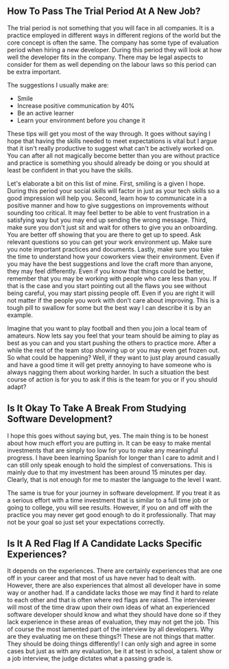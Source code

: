 
## How To Pass The Trial Period At A New Job?

The trial period is not something that you will face in all companies.
It is a practice employed in different ways in different regions of
the world but the core concept is often the same. The company has some
type of evaluation period when hiring a new developer. During this
period they will look at how well the developer fits in the company.
There may be legal aspects to consider for them as well depending on
the labour laws so this period can be extra important.

The suggestions I usually make are:

- Smile
- Increase positive communication by 40%
- Be an active learner
- Learn your environment before you change it

These tips will get you most of the way through. It goes without saying
I hope that having the skills needed to meet expectations is vital
but I argue that it isn't really productive to suggest what can't be
actively worked on. You can after all not magically become better than
you are without practice and practice is something you should already
be doing or you should at least be confident in that you have the skills.

Let's elaborate a bit on this list of mine. First, smiling is a given
I hope. During this period your social skills will factor in just as
your tech skills so a good impression will help you. Second, learn
how to communicate in a positive manner and how to give suggestions
on improvements without sounding too critical. It may feel better
to be able to vent frustration in a satisfying way but you may end
up sending the wrong message. Third, make sure you don't just sit
and wait for others to give you an onboarding. You are better off
showing that you are there to get up to speed. Ask relevant questions
so you can get your work environment up. Make sure you note important
practices and documents. Lastly, make sure you take the time to
understand how your coworkers view their environment. Even if you may
have the best suggestions and love the craft more than anyone, they
may feel differently. Even if you know that things could be better,
remember that you may be working with people who care less than you.
If that is the case and you start pointing out all the flaws you see
without being careful, you may start pissing people off.
Even if you are right it will not matter if the people you work with
don't care about improving. This is a tough pill to swallow for some
but the best way I can describe it is by an example.

Imagine that you want to play football and then you join a local
team of amateurs. Now lets say you feel that your team should be
aiming to play as best as you can and you start pushing the others
to practice more. After a while the rest of the team stop showing
up or you may even get frozen out. So what could be happening?
Well, if they want to just play around casually and have a good time
it will get pretty annoying to have someone who is always nagging them
about working harder. In such a situation the best course of action
is for you to ask if this is the team for you or if you should adapt?

## Is It Okay To Take A Break From Studying Software Development?

I hope this goes without saying but, yes. The main thing is to be
honest about how much effort you are putting in. It can be easy to
make mental investments that are simply too low for you to make
any meaningful progress. I have been learning Spanish for longer
than I care to admit and I can still only speak enough to hold
the simplest of conversations. This is mainly due to that my
investment has been around 15 minutes per day. Clearly, that
is not enough for me to master the language to the level I want.

The same is true for your journey in software development. If
you treat it as a serious effort with a time investment that is
similar to a full time job or going to college, you will see
results. However, if you on and off with the practice you may
never get good enough to do it professionally. That may not be
your goal so just set your expectations correctly.

## Is It A Red Flag If A Candidate Lacks Specific Experiences?

It depends on the experiences. There are certainly experiences
that are one off in your career and that most of us have never
had to dealt with. However, there are also experiences that almost
all developer have in some way or another had. If a candidate lacks
those we may find it hard to relate to each other and that is often
where red flags are raised. The interviewer will most of the time
draw upon their own ideas of what an experienced software developer
should know and what they should have done so if they lack experience
in these areas of evaluation, they may not get the job.
This of course the most lamented part of the interview by all developers.
Why are they evaluating me on these things?! These are not things that
matter. They should be doing things differently!
I can only sigh and agree in some cases but just as with any evaluation,
be it at test in school, a talent show or a job interview, the judge
dictates what a passing grade is.
